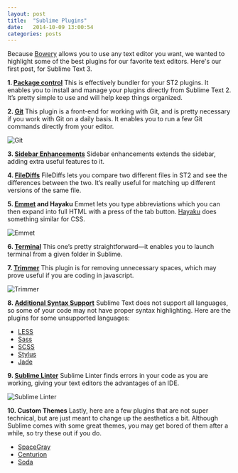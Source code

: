 ```yaml
---
layout: post
title:  "Sublime Plugins"
date:   2014-10-09 13:00:54
categories: posts
---
```


Because [Bowery](http://bowery.io) allows you to use any text editor you want, we wanted to highlight some of the best plugins for our favorite text editors. Here's our first post, for Sublime Text 3.

**1. [Package control](https://sublime.wbond.net)**
This is effectively bundler for your ST2 plugins. It enables you to install and manage your plugins directly from Sublime Text 2. It’s pretty simple to use and will help keep things organized. 

**2. [Git](https://github.com/kemayo/sublime-text-git/wiki)**
This plugin is a front-end for working with Git, and is pretty necessary if you work with Git on a daily basis. It enables you to run a few Git commands directly from your editor. 

![Git](https://d262ilb51hltx0.cloudfront.net/max/1600/1*WJ83mX6eLFSt4CufdVr-3w.png)

**3. [Sidebar Enhancements](https://github.com/titoBouzout/SideBarEnhancements/tree/st3)**
Sidebar enhancements extends the sidebar, adding extra useful features to it. 

**4. [FileDiffs](https://github.com/colinta/SublimeFileDiffs)**
FileDiffs lets you compare two different files in ST2 and see the differences between the two. It’s really useful for matching up different versions of the same file.

**5. [Emmet](https://github.com/sergeche/emmet-sublime) and Hayaku**
Emmet lets you type abbreviations which you can then expand into full HTML with a press of the tab button. [Hayaku](https://github.com/hayaku/hayaku) does something similar for CSS. 

![Emmet](https://d262ilb51hltx0.cloudfront.net/max/1600/1*m1s1GTI7ZXjimkVjgoOB2g.png)

**6. [Terminal](https://github.com/wbond/sublime_terminal)**
This one’s pretty straightforward—it enables you to launch terminal from a given folder in Sublime. 

**7. [Trimmer](https://github.com/jonlabelle/Trimmer)**
This plugin is for removing unnecessary spaces, which may prove useful if you are coding in javascript. 

![Trimmer](https://d262ilb51hltx0.cloudfront.net/max/1600/1*Iphr5NEfTmmDWfK4ZD1YBg.png)

**8. [Additional Syntax Support](http://www.hongkiat.com/blog/sublime-text-plugins/)**
Sublime Text does not support all languages, so some of your code may not have proper syntax highlighting. Here are the plugins for some unsupported languages:

- [LESS](https://github.com/danro/LESS-sublime)
- [Sass](https://github.com/nathos/sass-textmate-bundle)
- [SCSS](https://github.com/MarioRicalde/SCSS.tmbundle)
- [Stylus](https://github.com/billymoon/Stylus)
- [Jade](https://github.com/P233/Jade-Snippets-for-Sublime-Text-2)

**9. [Sublime Linter](https://github.com/SublimeLinter/SublimeLinter)**
Sublime Linter finds errors in your code as you are working, giving your text editors the advantages of an IDE.

![Sublime Linter](https://d262ilb51hltx0.cloudfront.net/max/1600/1*AtAexVBg78KhU10Ph0P1ng.png)

**10. Custom Themes** Lastly, here are a few plugins that are not super technical, but are just meant to change up the aesthetics a bit. Although Sublime comes with some great themes, you may get bored of them after a while, so try these out if you do. 

- [SpaceGray](https://github.com/kkga/spacegray/)
- [Centurion](https://github.com/allanhortle/Centurion)
- [Soda](http://buymeasoda.github.io/soda-theme/)
